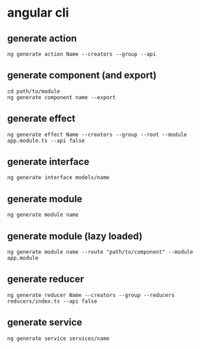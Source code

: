 # angular cli

## generate action
```
ng generate action Name --creators --group --api
```

## generate component (and export)
```
cd path/to/module
ng generate component name --export
```

## generate effect
```
ng generate effect Name --creators --group --root --module app.module.ts --api false
```
## generate interface
```
ng generate interface models/name
```

## generate module
```
ng generate module name
```

## generate module (lazy loaded)
```
ng generate module name --route "path/to/component" --module app.module
```

## generate reducer
```
ng generate reducer Name --creators --group --reducers reducers/index.ts --api false
```

## generate service
```
ng generate service services/name
```
